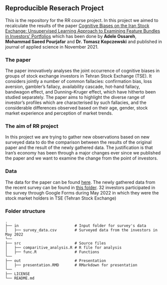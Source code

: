 ## Reproducible Reserach Project

This is the repository for the RR course project. In this project we
aimed to recalculate the results of the paper [Cognitive Biases on the
Iran Stock Exchange: Unsupervised Learning Approach to Examining Feature
Bundles in Investors’
Portfolios](https://www.mdpi.com/2076-3417/11/22/10916) which has been
done by **Adele Ossareh**, **Mohammad Saeed Pourjafar** and **Dr. Tomasz
Kopczewski** and published in journal of applied science in November
2021.

### The paper

The paper innovatively analyses the joint occurrence of cognitive biases
in groups of stock exchange investors in Tehran Stock Exchange (TSE). It
considers jointly a number of common fallacies: confirmation bias, loss
aversion, gambler’s fallacy, availability cascade, hot-hand fallacy,
bandwagon effect, and Dunning–Kruger effect, which have hitherto been
studied separately. The paper aims to highlight the diverse range of
investor’s profiles which are characterised by such fallacies, and the
considerable differences observed based on their age, gender, stock
market experience and perception of market trends.

### The aim of RR project

In this project we are trying to gather new observations based on new
surveyed data to do the comparison between the results of the original
paper and the result of the newly gathered data. The justification is
that Iran’s economy has been through a major changes ever since we
published the paper and we want to examine the change from the point of
investors.

### Data

The data for the paper can be found
[here](https://github.com/tomvar/Cognitive_Biases_on_the_Iran_Stock_Exchange).
The newly gathered data from the recent survey can be found in [this
folder](https://github.com/SaeedPourjafar/RR_Project/tree/main/in). 32
investors participated in the survey through Google Forms during May
2022 in which they were the stock market holders in TSE (Tehran Stock
Exchange)

### Folder structure

    .
    ├── in                         # Input folder for survey's data
    │   ├── survey_data.csv        # Surveyed data from the investors in May 2022
    └──
    ├── src                        # Source files
    │   ├── comparitive_analysis.R # R file for analysis
    │   ├── func.R                 # Functions
    └──
    ├── out                        # Presentation
    │   ├── presentation.RMD       # RMarkdown for presentation
    └──
    ├── LICENSE
    └── README.md
